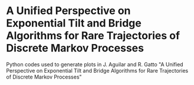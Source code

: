 # A Unified Perspective on Exponential Tilt and Bridge Algorithms for Rare Trajectories of Discrete Markov Processes
Python codes used to generate plots in J. Aguilar and R. Gatto "A Unified Perspective on Exponential Tilt and Bridge Algorithms for Rare Trajectories of Discrete Markov Processes"

